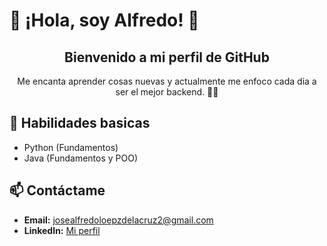 # 👋 ¡Hola, soy Alfredo! 👻

<div align="center">
  <h2>Bienvenido a mi perfil de GitHub</h2>
  <p>Me encanta aprender cosas nuevas y actualmente me enfoco cada dia a ser el mejor backend. 🎨✨</p>
</div>

## 🌟 Habilidades basicas
- Python (Fundamentos)
- Java (Fundamentos y POO)

## 📫 Contáctame
- **Email:** [josealfredoloepzdelacruz2@gmail.com](mailto:josealfredoloepzdelacruz2@gmail.com)
- **LinkedIn:** [Mi perfil](https://www.linkedin.com/José-Alfredo-López-De-La-Cruz/)
>

